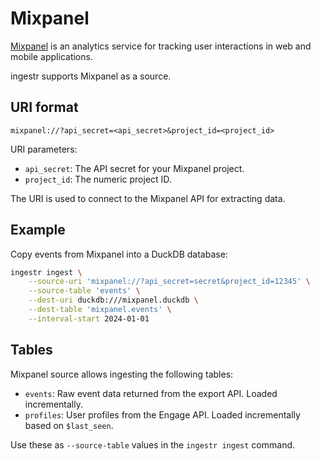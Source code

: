 # Mixpanel

[Mixpanel](https://mixpanel.com/) is an analytics service for tracking user interactions in web and mobile applications.

ingestr supports Mixpanel as a source.

## URI format

```plaintext
mixpanel://?api_secret=<api_secret>&project_id=<project_id>
```

URI parameters:

- `api_secret`: The API secret for your Mixpanel project.
- `project_id`: The numeric project ID.

The URI is used to connect to the Mixpanel API for extracting data.

## Example

Copy events from Mixpanel into a DuckDB database:

```sh
ingestr ingest \
    --source-uri 'mixpanel://?api_secret=secret&project_id=12345' \
    --source-table 'events' \
    --dest-uri duckdb:///mixpanel.duckdb \
    --dest-table 'mixpanel.events' \
    --interval-start 2024-01-01
```

## Tables

Mixpanel source allows ingesting the following tables:

- `events`: Raw event data returned from the export API. Loaded incrementally.
- `profiles`: User profiles from the Engage API. Loaded incrementally based on `$last_seen`.

Use these as `--source-table` values in the `ingestr ingest` command.
